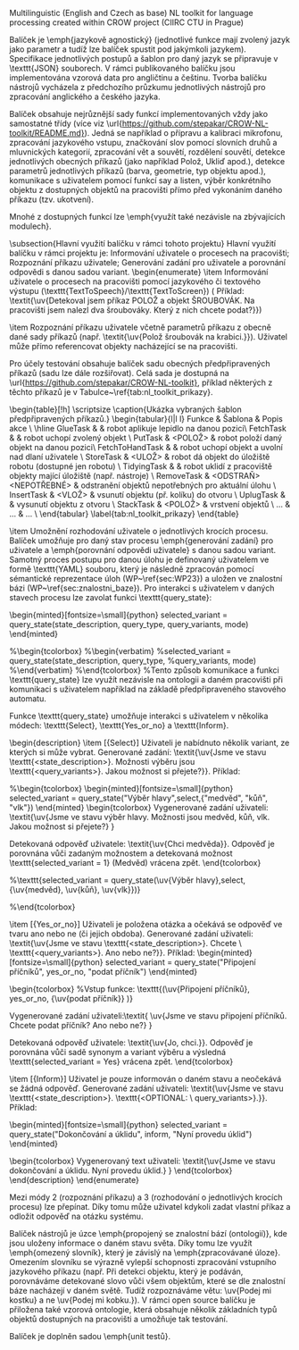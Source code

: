 Multilinguistic (English and Czech as base) NL toolkit for language processing created within CROW project (CIIRC CTU in Prague)

Balíček je \emph{jazykově agnostický} (jednotlivé funkce mají zvolený jazyk jako parametr a tudíž lze balíček spustit pod jakýmkoli jazykem). Specifikace jednotlivých postupů a šablon pro daný jazyk se připravuje v \texttt{JSON} souborech. V rámci publikovaného balíčku jsou implementována vzorová data pro angličtinu a češtinu. Tvorba balíčku nástrojů vycházela z předchozího průzkumu jednotlivých nástrojů pro zpracování anglického a českého jazyka.

Balíček obsahuje nejrůznější sady funkcí implementovaných vždy jako samostatné třídy (více viz \url{https://github.com/stepakar/CROW-NL-toolkit/README.md}). Jedná se například o přípravu a kalibraci mikrofonu, zpracování jazykového vstupu, značkování slov pomocí slovních druhů a mluvnických kategorií, zpracování vět a souvětí, rozdělení souvětí, detekce jednotlivých obecných příkazů (jako například Polož, Ukliď apod.), detekce parametrů jednotlivých příkazů (barva, geometrie, typ objektu apod.), komunikace s uživatelem pomocí funkcí say a listen, výběr konkrétního objektu z dostupných objektů na pracovišti přímo před vykonáním daného příkazu (tzv. ukotvení).

Mnohé z dostupných funkcí lze \emph{využít také nezávisle na zbývajících modulech}.

\subsection{Hlavní využití balíčku v rámci tohoto projektu} 
Hlavní využití balíčku v rámci projektu je: Informování uživatele o procesech na pracovišti; Rozpoznání příkazu uživatele; Generování zadání pro uživatele a porovnání odpovědi s danou sadou variant.
\begin{enumerate}
\item Informování uživatele o procesech na pracovišti pomocí jazykového či textového výstupu (\texttt{TextToSpeech}/\texttt{TextToScreen}) (
Příklad: \textit{\uv{Detekoval jsem příkaz POLOŽ a objekt ŠROUBOVÁK. Na pracovišti jsem nalezl dva šroubováky. Který z nich chcete podat?}})

\item Rozpoznání příkazu uživatele včetně parametrů příkazu z obecně dané sady příkazů (např. \textit{\uv{Polož šroubovák na krabici.}}). Uživatel může přímo referencovat objekty nacházející se na pracovišti. 

Pro účely testování obsahuje balíček sadu obecných předpřipravených příkazů (sadu lze dále rozšiřovat). Celá sada je dostupná na \url{https://github.com/stepakar/CROW-NL-toolkit}, příklad některých z těchto příkazů je v Tabulce~\ref{tab:nl_toolkit_prikazy}. 

\begin{table}[!h]
\scriptsize
\caption{Ukázka vybraných šablon předpřipravených příkazů.}
\begin{tabular}{l|l l}
Funkce & Šablona & Popis akce \\
\hline
GlueTask & <NALEP><TYP><POZICE> & robot aplikuje lepidlo na danou pozici\\
FetchTask & <UCHOP> <OBJEKT> & robot uchopí zvolený objekt \\
     PutTask & <POLOŽ><OBJEKT><POZICE> & robot položí daný objekt na danou pozici\\
FetchToHandTask & <PODEJ> <MI> <OBJEKT> & robot uchopí objekt a uvolní nad dlaní uživatele \\
StoreTask & <ULOŽ> <OBJEKT> &  robot dá objekt do úložiště robotu (dostupné jen robotu)  \\
TidyingTask & <TIDY UP> & robot uklidí z pracoviště objekty mající úložiště (např. nástroje)
 \\
RemoveTask & <ODSTRAŇ> <NEPOTŘEBNÉ> <OBJEKT> & odstranění objektů nepotřebných pro aktuální úlohu \\
InsertTask & <VLOŽ> <OBJEKT> <DO> <OBJEKT> & vsunutí objektu (př. kolíku) do otvoru \\
UplugTask & <VYNDEJ> <OBJEKT> <Z> <OBJEKT> & vysunutí objektu z otvoru \\
StackTask & <POLOŽ> <OBJEKT> <NA> <OBJEKT> & vrstvení objektů \\
... & ... & ... \\
\end{tabular}
\label{tab:nl_toolkit_prikazy}
\end{table}

\item Umožnění rozhodování uživatele o jednotlivých krocích procesu. Balíček umožňuje pro daný stav procesu \emph{generování zadání} pro uživatele a \emph{porovnání odpovědi uživatele} s danou sadou variant. Samotný proces postupu pro danou úlohu je definovaný uživatelem ve formě \texttt{YAML} souboru, který je následně zpracován pomocí sémantické reprezentace úloh (WP~\ref{sec:WP23}) a uložen ve znalostní bázi (WP~\ref{sec:znalostni_baze}). Pro interakci s uživatelem v daných stavech procesu lze zavolat funkci \texttt{query\_state}:

\begin{minted}[fontsize=\small]{python}
selected_variant = query_state(state_description, query_type, query_variants, mode)
\end{minted}

%\begin{tcolorbox}
%\begin{verbatim}
%selected_variant = query_state(state_description, query_type,
%query_variants, mode)
%\end{verbatim}
%\end{tcolorbox}
%Tento způsob komunikace a funkci \texttt{query\_state} lze využít nezávisle na ontologii a daném pracovišti při komunikaci s uživatelem například na základě předpřipraveného stavového automatu. 

Funkce \texttt{query\_state} umožňuje interakci s uživatelem v několika módech: \texttt{Select}, \texttt{Yes\_or\_no} a \texttt{Inform}. 

\begin{description}
\item [{Select}] Uživateli je nabídnuto několik variant, ze kterých si může vybrat. Generované zadání: \textit{\uv{Jsme ve stavu \texttt{<state\_description>}. Možnosti výběru jsou
\texttt{<query\_variants>}. Jakou možnost si přejete?}}.  Příklad: 

%\begin{tcolorbox}
\begin{minted}[fontsize=\small]{python}
selected_variant = query_state("Výběr hlavy",select,{"medvěd", "kůň", "vlk"})
\end{minted}
\begin{tcolorbox}
 Vygenerované zadání uživateli: \textit{\uv{Jsme ve stavu výběr hlavy. Možnosti jsou medvěd, kůň, vlk. Jakou možnost si přejete?} }
 
 Detekovaná odpověď uživatele: \textit{\uv{Chci medvěda}}. Odpověď je porovnána vůči zadaným možnostem a detekovaná možnost \texttt{selected\_variant = 1} (Medvěd) vrácena zpět.
  \end{tcolorbox}

%\texttt{selected\_variant = query\_state(\uv{Výběr hlavy},select,\{\uv{medvěd}, \uv{kůň}, \uv{vlk}\})}

%\end{tcolorbox}

\item [{Yes\_or\_no}] Uživateli je položena otázka a očekává se odpověď ve tvaru ano nebo ne (či jejich obdoba). Generované zadání uživateli: \textit{\uv{Jsme ve stavu \texttt{<state\_description>}. Chcete \\ \texttt{<query\_variants>}. Ano nebo ne?}}. Příklad: 
\begin{minted}[fontsize=\small]{python}
selected_variant = query_state("Připojení příčníků", yes_or_no, "podat příčník")
\end{minted}

\begin{tcolorbox}
%Vstup funkce: \texttt{(\uv{Připojení příčníků}, yes\_or\_no, {\uv{podat příčník}} )}

Vygenerované zadání uživateli:\textit{ \uv{Jsme ve stavu připojení příčníků. Chcete podat příčník? Ano nebo ne?} }

Detekovaná odpověď uživatele: \textit{\uv{Jo, chci.}}. Odpověď je porovnána vůči sadě synonym a variant výběru a výsledná \texttt{selected\_variant = Yes} vrácena zpět.
\end{tcolorbox}

\item [{Inform}] Uživatel je pouze informován o daném stavu a neočekává se žádná odpověď. Generované zadání uživateli: \textit{\uv{Jsme ve stavu \texttt{<state\_description>}. \texttt{<OPTIONAL: \\ query\_variants>}.}}. Příklad: 
    
\begin{minted}[fontsize=\small]{python}
selected_variant = query_state("Dokončování a úklidu", inform, "Nyní provedu úklid")
\end{minted}

\begin{tcolorbox}
Vygenerovaný text uživateli: \textit{\uv{Jsme ve stavu dokončování a úklidu. Nyní provedu úklid.} }
\end{tcolorbox}
\end{description}
\end{enumerate}

Mezi módy 2 (rozpoznání příkazu) a 3 (rozhodování o jednotlivých krocích procesu) lze přepínat. Díky tomu může uživatel kdykoli zadat vlastní příkaz a odložit odpověď na otázku systému.

Balíček nástrojů je úzce \emph{propojený se znalostní bází (ontologií)}, kde jsou uloženy informace o daném stavu světa. Díky tomu lze využít \emph{omezený slovník}, který je závislý na \emph{zpracovávané úloze}. Omezením slovníku se výrazně vylepší schopnosti zpracování vstupního jazykového příkazu (např. Při detekci objektu, který je podáván, porovnáváme detekované slovo vůči všem objektům, které se dle znalostní báze nacházejí v daném světě. Tudíž rozpoznáváme větu: \uv{Podej mi kostku} a ne \uv{Podej mi kobku.}). V rámci open source balíčku je přiložena také vzorová ontologie, která obsahuje několik základních typů objektů dostupných na pracovišti a umožňuje tak testování.

Balíček je doplněn sadou \emph{unit testů}. 

